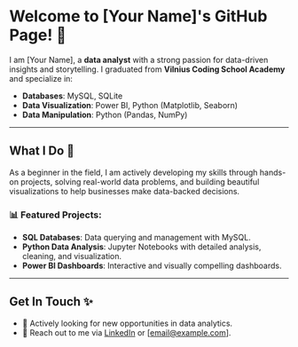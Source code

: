 # Welcome to [Your Name]'s GitHub Page! 👋

I am [Your Name], a **data analyst** with a strong passion for data-driven insights and storytelling. I graduated from **Vilnius Coding School Academy** and specialize in:

- **Databases**: MySQL, SQLite
- **Data Visualization**: Power BI, Python (Matplotlib, Seaborn)
- **Data Manipulation**: Python (Pandas, NumPy)
  
---

## What I Do 🚀

As a beginner in the field, I am actively developing my skills through hands-on projects, solving real-world data problems, and building beautiful visualizations to help businesses make data-backed decisions.

### 📊 Featured Projects:
- **SQL Databases**: Data querying and management with MySQL.
- **Python Data Analysis**: Jupyter Notebooks with detailed analysis, cleaning, and visualization.
- **Power BI Dashboards**: Interactive and visually compelling dashboards.

---

## Get In Touch ✨

- 💼 Actively looking for new opportunities in data analytics.
- 💌 Reach out to me via [LinkedIn](https://www.linkedin.com) or [email@example.com].
